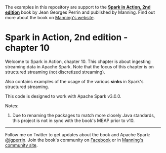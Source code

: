 The examples in this repository are support to the **[Spark in Action, 2nd edition](http://jgp.net/sia)** book by Jean Georges Perrin and published by Manning. Find out more about the book on [Manning's website](http://jgp.net/sia).

# Spark in Action, 2nd edition - chapter 10

Welcome to Spark in Action, chapter 10. This chapter is about ingesting streaming data in Apache Spark. Note that the focus of this chapter is on structured streaming (not discretized streaming).

Also contains examples of the usage of the various **sinks** in Spark's structured streaming.

This code is designed to work with Apache Spark v3.0.0.

Notes: 
 1. Due to renaming the packages to match more closely Java standards, this project is not in sync with the book's MEAP prior to v10.

---

Follow me on Twitter to get updates about the book and Apache Spark: [@jgperrin](https://twitter.com/jgperrin). Join the book's community on [Facebook](https://www.facebook.com/SparkWithJava/) or in [Manning's community site](https://forums.manning.com/forums/spark-in-action-second-edition?a_aid=jgp).
